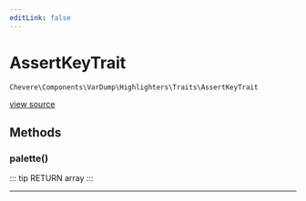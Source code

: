 ```yaml
---
editLink: false
---
```


# AssertKeyTrait

`Chevere\Components\VarDump\Highlighters\Traits\AssertKeyTrait`

[view source](https://github.com/chevere/chevere/blob/master/src/Chevere/Components/VarDump/Highlighters/Traits/AssertKeyTrait.php)

## Methods

### palette()

::: tip RETURN
array
:::

---

